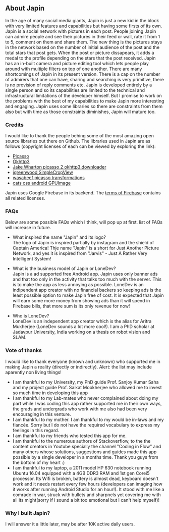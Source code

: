 ## About Japin
In the age of many social media giants, Japin is just a new kid in the block with very limited features and capabilities but having some firsts of its own. Japin is a social network with pictures in each post. People joining Japin can admire people and see their pictures in their feed or wall, rate it from 1 to 5, comment on them and share them. The new thing is the pictures stays in the network based on the number of initial audience of the post and the total stars that post gets. When the post or picture dissapears, it adds a medal to the profile depending on the stars that the post received. Japin has an in-built camera and picture editing tool which lets people play around with multiple filters on top of one another. There are many shortcomings of Japin in its present version. There is a cap on the number of admirers that one can have, sharing and searching is very primitive, there is no provision of reply comments etc. Japin is developed entirely by a single person and so its capabilities are limited to the technical and infrastructural limitations of the developer himself. But I promise to work on the problems with the best of my capabilities to make Japin more interesting and engaging. Japin uses some libraries so there are constraints from them also but with time as those constraints diminishes, Japin will mature too. 

### Credits
I would like to thank the people behing some of the most amazing open source libraries out there on Github. The libraries used in Japin are as follows (copyright licenses of each can be viewed by exploring the link):

* [Picasso](http://square.github.io/picasso/) 
* [Okhttp3](http://square.github.io/okhttp/)
* [Jake Wharton picasso 2 okhttp3 downloader](http://github.com/JakeWharton/picasso2-okhttp3-downloader)
* [igreenwood SimpleCropView](http://github.com/igreenwood/SimpleCropView)
* [wasabeef picasso transformations](http://github.com/wasabeef/picasso-transformations)
* [cats oss android GPUImage](http://github.com/cats-oss/android-gpuimage)

Japin uses Google Firebase in its backend. The [terms of Firebase](https://firebase.google.com/terms/) contains all related licenses.

### FAQs
Below are some possible FAQs which I think, will pop up at first. list of FAQs will increase in future.


* What inspired the name "Japin" and its logo?\
The logo of Japin is inspired partially by instagram and the shield of Captain America! Thje name "Japin" is a short for Just Another Picture Network, and yes it is inspired from "Jarvis" - Just A Rather Very Intelligent System!

* What is the business model of Japin or LoneDev?\
Japin is a ad supported free Android app. Japin uses only banner ads and that too only in the activity that talks too much with the server. This is to make the app as less annoying as possible. LoneDev is an indipendent app creator with no financial backers so keeping ads is the least possible option to make Japin free of cost. It is expected that Japin will earn some more money from showing ads than it will spend in Firebase bills, that more sum is its only revenue for now!

* Who is LoneDev?\
LoneDev is an independent app creator which is the alias for Aritra Mukherjee (LoneDev sounds a lot more cool!). I am a PhD scholar at Jadavpur University, India working on a thesis on robot vision and SLAM. 


### Vote of thanks
I would like to thank everyone (known and unknown) who supported me in making Japin a reality (directly or indirectly). Alert: the list may include aparently non living things!

* I am thankful to my University, my PhD guide Prof. Sanjoy Kumar Saha and my project guide Prof. Saikat Mookherjee who allowed me to invest so much time in developing this app
* I am thankful to my Lab-mates who never complained about doing my part while I was coding this app rather supported me in their own ways, the grads and undergrads who work with me also had been very encouraging in this venture. 
* I am thankful to my mother. I am thankful to my would be in-laws and my fiancée. Sorry but I do not have the required vocabulary to express my feelings in this regard.
* I am thankful to my friends who tested this app for me.
* I am thankful to the numerous authors of Stackoverflow, to the the content creators in Youtube specially the channel "Coding in Flow" and many others whose solutions, suggestions and guides made this app possible by a single developer in a months time. Thank you guys from the bottom of my heart :)
* I am thankful to my laptop, a 2011 model HP 630 notebook running Ubuntu 16.04 equipped with a 4GB DDR3 RAM and 1st gen Corei5 processor. Its Wifi is broken, battery is almost dead, keyboard doesn't work and it needs restart every few hours (developers can imaging how it works after running Android Studio for an hour!). It stood with me like a comrade in war, struck with bullets and sharpnels yet covering me with all its might(sorry if i sound a bit too emotional but I can't help myself)! 

### Why I built Japin?
I will answer it a little later, may be after 10K active daily users.

